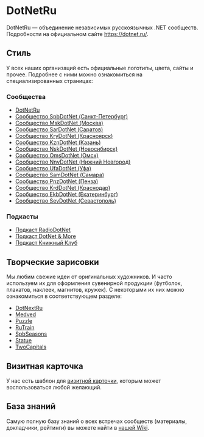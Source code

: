 ﻿# DotNetRu

DotNetRu — объединение независимых русскоязычных .NET сообществ. Подробности на официальном сайте https://dotnet.ru/.

## Стиль

У всех наших организаций есть официальные логотипы, цвета, сайты и прочее. Подробнее с ними можно ознакомиться на специализированных страницах:

### Сообщества

- [DotNetRu](Logo/Ru)
- [Сообщество SpbDotNet (Санкт-Петербург)](Logo/Spb)
- [Сообщество MskDotNet (Москва)](Logo/Msk)
- [Сообщество SarDotNet (Саратов)](Logo/Sar)
- [Сообщество KryDotNet (Красноярск)](Logo/Kry)
- [Сообщество KznDotNet (Казань)](Logo/Kzn)
- [Сообщество NskDotNet (Новосибирск)](Logo/Nsk)
- [Сообщество OmsDotNet (Омск)](Logo/Oms)
- [Сообщество NnvDotNet (Нижний Новгород)](Logo/Nnv)
- [Сообщество UfaDotNet (Уфа)](Logo/Ufa)
- [Сообщество SamDotNet (Самара)](Logo/Sam)
- [Сообщество PnzDotNet (Пенза)](Logo/Pnz)
- [Сообщество KrdDotNet (Краснодар)](Logo/Krd)
- [Сообщество EkbDotNet (Екатеринбург)](Logo/Ekb)
- [Сообщество SevDotNet (Севастополь)](Logo/Sev)

### Подкасты

- [Подкаст RadioDotNet](Logo/Radio)
- [Подкаст DotNet & More](Logo/More)
- [Подкаст Книжный Клуб](Logo/BookClub)

## Творческие зарисовки

Мы любим свежие идеи от оригинальных художников. И часто используем их для оформления сувенирной продукции (футболок, плакатов, наклеек, магнитов, кружек). С некоторыми их них можно ознакомиться в соответствующем разделе:

- [DotNextRu](Art/DotNextRu)
- [Medved](Art/Medved)
- [Puzzle](Art/Puzzle)
- [RuTrain](Art/RuTrain)
- [SpbSeasons](Art/SpbSeasons)
- [Statue](Art/Statue)
- [TwoCapitals](Art/TwoCapitals)

## Визитная карточка

У нас есть шаблон для [визитной карточки](BusinessCard), которым может воспользоваться любой желающий.

## База знаний

Самую полную базу знаний о всех встречах сообществ (материалы, докладчики, рейтинги) вы можете найти в [нашей Wiki](../../wiki).
